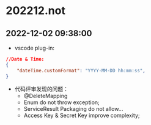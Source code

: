 # 202212.not

## 2022-12-02 09:38:00

- vscode plug-in:

```json
//Date & Time:
{
    "dateTime.customFormat": "YYYY-MM-DD hh:mm:ss",
}
```

- 代码评审发现的问题：
    - @DeleteMapping
    - Enum do not throw exception;
    - ServiceResult Packaging do not allow...
    - Access Key & Secret Key improve complexity;

